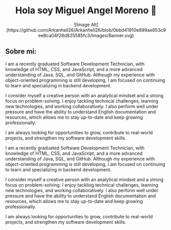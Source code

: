 <!-- ## Hi there 👋

<!--
**Arkanhell26/Arkanhell26** is a ✨ _special_ ✨ repository because its `README.md` (this file) appears on your GitHub profile.

Here are some ideas to get you started:

- 🔭 I’m currently working on ...
- 🌱 I’m currently learning ...
- 👯 I’m looking to collaborate on ...
- 🤔 I’m looking for help with ...
- 💬 Ask me about ...
- 📫 How to reach me: ...
- 😄 Pronouns: ...
- ⚡ Fun fact: ...
-->

<div align = "center">
  <h1 align = "center">Hola soy Miguel Angel Moreno 👋</h1>
</div>

<div align = "center">
   ![Image Alt](https://github.com/Arkanhell26/Arkanhell26/blob/0bbd41910e899ae853c9ee8ca04f28d825585fc3/Images/Banner.svg)
</div>



## Sobre mi:

I am a recently graduated Software Development Technician, with knowledge of HTML, CSS, and JavaScript, and a more advanced understanding of Java, SQL, and GitHub. Although my experience with object-oriented programming is still developing, I am focused on continuing to learn and specializing in backend development.

I consider myself a creative person with an analytical mindset and a strong focus on problem-solving. I enjoy tackling technical challenges, learning new technologies, and working collaboratively. I also perform well under pressure and have the ability to understand English documentation and resources, which allows me to stay up-to-date and keep growing professionally.

I am always looking for opportunities to grow, contribute to real-world projects, and strengthen my software development skills.

I am a recently graduated Software Development Technician, with knowledge of HTML, CSS, and JavaScript, and a more advanced understanding of Java, SQL, and GitHub. Although my experience with object-oriented programming is still developing, I am focused on continuing to learn and specializing in backend development.

I consider myself a creative person with an analytical mindset and a strong focus on problem-solving. I enjoy tackling technical challenges, learning new technologies, and working collaboratively. I also perform well under pressure and have the ability to understand English documentation and resources, which allows me to stay up-to-date and keep growing professionally.

I am always looking for opportunities to grow, contribute to real-world projects, and strengthen my software development skills.

